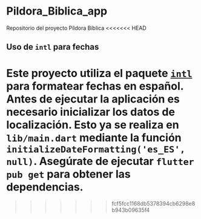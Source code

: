 # Pildora_Biblica_app

Repositorio del proyecto Píldora Bíblica
<<<<<<< HEAD

## Uso de `intl` para fechas

Este proyecto utiliza el paquete [`intl`](https://pub.dev/packages/intl) para
formatear fechas en español. Antes de ejecutar la aplicación es necesario
inicializar los datos de localización. Esto ya se realiza en `lib/main.dart`
mediante la función `initializeDateFormatting('es_ES', null)`. Asegúrate de
ejecutar `flutter pub get` para obtener las dependencias.
=======
>>>>>>> fcf5fcc1168db5378394cb6298e8b943b09635f4
